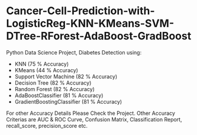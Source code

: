 # Cancer-Cell-Prediction-with-LogisticReg-KNN-KMeans-SVM-DTree-RForest-AdaBoost-GradBoost
Python Data Science Project, Diabetes Detection using:

- KNN (75 % Accuracy)
- KMeans (44 % Accuracy)
- Support Vector Machine (82 % Accuracy)
- Decision Tree (82 % Accuracy)
- Random Forest (82 % Accuracy)
- AdaBoostClassifier (81 % Accuracy)
- GradientBoostingClassifier (81 % Accuracy)

For other Accuracy Details Please Check the Project. Other Accuracy Criterias are AUC & ROC Curve, Confusion Matrix, Classification Report, recall_score, precision_score etc.
